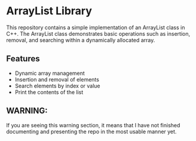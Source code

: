 # ArrayList Library
This repository contains a simple implementation of an ArrayList class in C++. The ArrayList class demonstrates basic operations such as insertion, removal, and searching within a dynamically allocated array.

## Features
- Dynamic array management
- Insertion and removal of elements
- Search elements by index or value
- Print the contents of the list

## WARNING: 
If you are seeing this warning section, it means that I have not finished documenting and presenting the repo in the most usable manner yet. 
